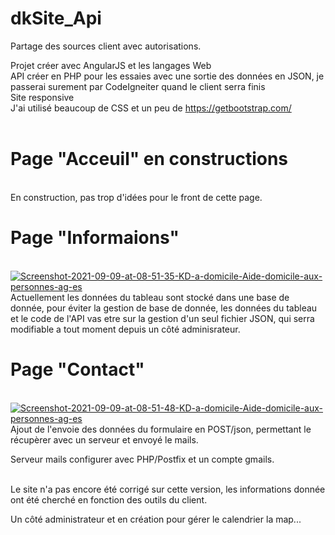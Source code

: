 # dkSite_Api
Partage des sources client avec autorisations.

Projet créer avec AngularJS et les langages Web<br>
API créer en PHP pour les essaies avec une sortie des données en JSON, je passerai surement par CodeIgneiter quand le client serra finis<br>
Site responsive<br>
J'ai utilisé beaucoup de CSS et un peu de https://getbootstrap.com/<br><br>

<h1>Page "Acceuil" en constructions</h1><br>
En construction, pas trop d'idées pour le front de cette page.

<h1>Page "Informaions"</h1><br>
<a href="https://ibb.co/X7632bK"><img src="https://i.ibb.co/X7632bK/Screenshot-2021-09-09-at-08-51-35-KD-a-domicile-Aide-domicile-aux-personnes-ag-es.png" alt="Screenshot-2021-09-09-at-08-51-35-KD-a-domicile-Aide-domicile-aux-personnes-ag-es" border="0"></a><br>
Actuellement les données du tableau sont stocké dans une base de donnée, pour éviter la gestion de base de donnée, les données du tableau et le code de l'API vas etre sur la gestion d'un seul fichier JSON, qui serra modifiable a tout moment depuis un côté adminisrateur.

<h1>Page "Contact"</h1><br>
<a href="https://ibb.co/WnpcRyf"><img src="https://i.ibb.co/WnpcRyf/Screenshot-2021-09-09-at-08-51-48-KD-a-domicile-Aide-domicile-aux-personnes-ag-es.png" alt="Screenshot-2021-09-09-at-08-51-48-KD-a-domicile-Aide-domicile-aux-personnes-ag-es" border="0"></a><br>
Ajout de l'envoie des données du formulaire en POST/json, permettant le récupèrer avec un serveur et envoyé le mails.<br>

Serveur mails configurer avec PHP/Postfix et un compte gmails.<br><br>

Le site n'a pas encore été corrigé sur cette version, les informations donnée ont été cherché en fonction des outils du client. 
<br>

Un côté administrateur et en création pour gérer le calendrier la map... 
